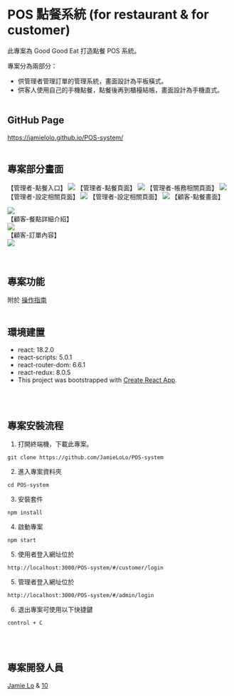 # POS 點餐系統 (for restaurant & for customer)

此專案為 Good Good Eat 打造點餐 POS 系統。

專案分為兩部分：

- 供管理者管理訂單的管理系統，畫面設計為平板橫式。
- 供客人使用自己的手機點餐，點餐後再到櫃檯結帳，畫面設計為手機直式。
  <br/>
  <br/>

## GitHub Page

https://jamielolo.github.io/POS-system/
<br/>
<br/>

## 專案部分畫面

【管理者-點餐入口】
<img src="./src/POSComponents/assets/projectImage/table.png" />
【管理者-點餐頁面】
<img src="./src/POSComponents/assets/projectImage/admin_order.png" />
【管理者-帳務相關頁面】
<img src="./src/POSComponents/assets/projectImage/revenue.png" />
【管理者-設定相關頁面】
<img src="./src/POSComponents/assets/projectImage/product_setting.png" />
【管理者-設定相關頁面】
<img src="./src/POSComponents/assets/projectImage/order_table.png" />
【顧客-點餐畫面】

<div><img src="./src/POSComponents/assets/projectImage/customer_order.png" /></div>
【顧客-餐點詳細介紹】
<div><img src="./src/POSComponents/assets/projectImage/product_detail.png" /></div>
【顧客-訂單內容】
<div><img src="./src/POSComponents/assets/projectImage/receipt.png" /></div>
<br/>
<br/>

## 專案功能

附於 <a href="https://www.notion.so/b94d811bceb34b90a6587938652d99b8">操作指南</a>
<br/>
<br/>

## 環境建置

- react: 18.2.0
- react-scripts: 5.0.1
- react-router-dom: 6.6.1
- react-redux: 8.0.5
- This project was bootstrapped with [Create React App](https://github.com/facebook/create-react-app).

<br/>
<br/>

## 專案安裝流程

1. 打開終端機，下載此專案。

```
git clone https://github.com/JamieLoLo/POS-system
```

2. 進入專案資料夾

```
cd POS-system
```

3. 安裝套件

```
npm install
```

4. 啟動專案

```
npm start
```

5. 使用者登入網址位於

```
http://localhost:3000/POS-system/#/customer/login
```

5. 管理者登入網址位於

```
http://localhost:3000/POS-system/#/admin/login
```

6. 退出專案可使用以下快捷鍵

```
control + C
```

</br>
</br>

## 專案開發人員

<a href="https://github.com/JamieLoLo">Jamie Lo</a> & <a href="https://github.com/OneZerocococo">10</a>
